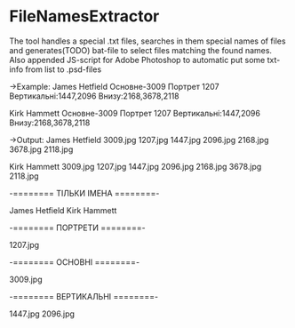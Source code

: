 # FileNamesExtractor

The tool handles a special .txt files, searches in them special names of files and generates(TODO) bat-file to select files matching the found names. Also appended JS-script for Adobe Photoshop to automatic put some txt-info from list to .psd-files

->Example:
James Hetfield
Основне-3009
Портрет 1207
Вертикальні:1447,2096
Внизу:2168,3678,2118

Kirk Hammett
Основне-3009
Портрет 1207
Вертикальні:1447,2096
Внизу:2168,3678,2118

->Output:
James Hetfield
3009.jpg
1207.jpg
1447.jpg
2096.jpg
2168.jpg
3678.jpg
2118.jpg

Kirk Hammett
3009.jpg
1207.jpg
1447.jpg
2096.jpg
2168.jpg
3678.jpg
2118.jpg

-======== ТІЛЬКИ ІМЕНА ========-

James Hetfield
Kirk Hammett

-======== ПОРТРЕТИ ========-

1207.jpg

-======== ОСНОВНІ ========-

3009.jpg

-======== ВЕРТИКАЛЬНІ ========-

1447.jpg
2096.jpg

